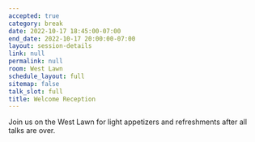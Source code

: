 ```yaml
---
accepted: true
category: break
date: 2022-10-17 18:45:00-07:00
end_date: 2022-10-17 20:00:00-07:00
layout: session-details
link: null
permalink: null
room: West Lawn
schedule_layout: full
sitemap: false
talk_slot: full
title: Welcome Reception
---
```


Join us on the West Lawn for light appetizers and refreshments after all talks are over.
